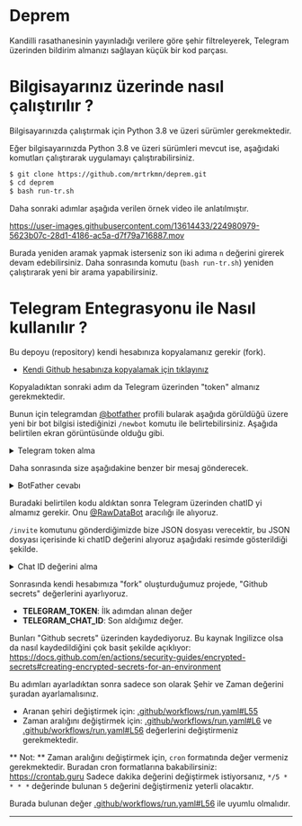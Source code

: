 # Deprem

Kandilli rasathanesinin yayınladığı verilere göre şehir filtreleyerek, Telegram üzerinden bildirim almanızı sağlayan küçük bir kod parçası. 

# Bilgisayarınız üzerinde nasıl çalıştırılır ?

Bilgisayarınızda çalıştırmak için Python 3.8 ve üzeri sürümler gerekmektedir.

Eğer bilgisayarınızda Python 3.8 ve üzeri sürümleri mevcut ise, aşağıdaki komutları çalıştırarak uygulamayı çalıştırabilirsiniz. 

```bash
$ git clone https://github.com/mrtrkmn/deprem.git
$ cd deprem
$ bash run-tr.sh
```
Daha sonraki adımlar aşağıda verilen örnek video ile anlatılmıştır.

https://user-images.githubusercontent.com/13614433/224980979-5623b07c-28d1-4186-ac5a-d7f79a716887.mov


Burada yeniden aramak yapmak isterseniz son iki adıma `n` değerini girerek devam edebilirsiniz.
Daha sonrasında komutu (`bash run-tr.sh`) yeniden çalıştırarak yeni bir arama yapabilirsiniz.

# Telegram Entegrasyonu ile Nasıl kullanılır ?

Bu depoyu (repository) kendi hesabınıza kopyalamanız gerekir (fork). 

- [Kendi Github hesabınıza kopyalamak için tıklayınız](https://github.com/mrtrkmn/deprem/fork)

Kopyaladıktan sonraki adım da Telegram üzerinden "token" almanız gerekmektedir. 

Bunun için telegramdan [@botfather](https://t.me/BotFather) profili bularak aşağıda görüldüğü üzere yeni bir bot bilgisi istediğinizi `/newbot` komutu ile belirtebilirsiniz. Aşağıda belirtilen ekran görüntüsünde olduğu gibi. 

<details>
<summary>Telegram token alma</summary>
<br>
<img width="733" alt="Yeni bot oluşturma" src="https://user-images.githubusercontent.com/13614433/224006707-e7a7b0a0-4427-4f33-808b-7d79a82fdf78.png">
</details>

Daha sonrasında size aşağıdakine benzer bir mesaj gönderecek. 

<details>
<summary>BotFather cevabı</summary>
<br>
<img width="664" alt="Telegram TOKEN" src="https://user-images.githubusercontent.com/13614433/224007385-3e1844f1-ef1b-4e4a-8ce4-876c3dce9691.png">
</details>

Buradaki belirtilen kodu aldıktan sonra Telegram üzerinden chatID yi almamız gerekir. Onu [@RawDataBot](https://t.me/RawDataBot) aracılığı ile alıyoruz. 

`/invite` komutunu gönderdiğimizde bize JSON dosyası verecektir, bu JSON dosyası içerisinde ki chatID değerini alıyoruz aşağıdaki resimde gösterildiği şekilde.

<details>
<summary>Chat ID değerini alma</summary>
<br>
<img width="353" alt="chatID" src="https://user-images.githubusercontent.com/13614433/224008587-8cd068da-e9c1-4f76-b4ae-addbccef477f.png">
</details>

Sonrasında  kendi hesabımıza "fork" oluşturduğumuz projede, "Github secrets" değerlerini ayarlıyoruz. 

- **TELEGRAM_TOKEN**: İlk adımdan alınan değer 
- **TELEGRAM_CHAT_ID**: Son aldığımız değer.


Bunları "Github secrets" üzerinden kaydediyoruz. Bu kaynak Ingilizce olsa da nasıl kaydedildiğini çok basit şekilde açıklıyor: https://docs.github.com/en/actions/security-guides/encrypted-secrets#creating-encrypted-secrets-for-an-environment

Bu adımları ayarladıktan sonra sadece son olarak Şehir ve Zaman değerini şuradan ayarlamalısınız. 

- Aranan şehiri değiştirmek için: [.github/workflows/run.yaml#L55](.github/workflows/run.yaml#L55)
- Zaman aralığını değiştirmek için: [.github/workflows/run.yaml#L6](.github/workflows/run.yaml#L6) ve [.github/workflows/run.yaml#L56](.github/workflows/run.yaml#L56) değerlerini değiştirmeniz gerekmektedir.

** Not: ** Zaman aralığını değiştirmek için, `cron` formatında değer vermeniz gerekmektedir. Buradan cron formatlarına bakabilirsiniz: https://crontab.guru  Sadece dakika değerini değiştirmek istiyorsanız, `*/5 * * * *` değerinde bulunan `5` değerini değiştirmeniz yeterli olacaktır. 

Burada bulunan değer [.github/workflows/run.yaml#L56](.github/workflows/run.yaml#L56) ile uyumlu olmalıdır. 

--- 
